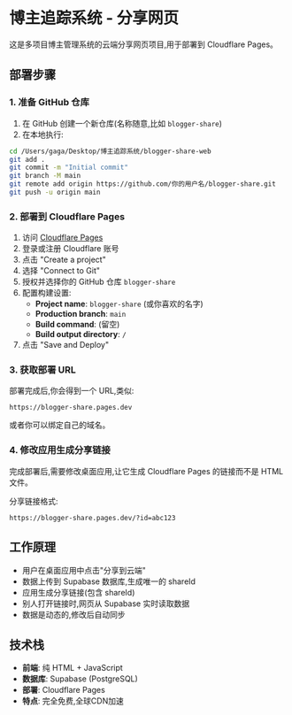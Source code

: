 # 博主追踪系统 - 分享网页

这是多项目博主管理系统的云端分享网页项目,用于部署到 Cloudflare Pages。

## 部署步骤

### 1. 准备 GitHub 仓库

1. 在 GitHub 创建一个新仓库(名称随意,比如 `blogger-share`)
2. 在本地执行:

```bash
cd /Users/gaga/Desktop/博主追踪系统/blogger-share-web
git add .
git commit -m "Initial commit"
git branch -M main
git remote add origin https://github.com/你的用户名/blogger-share.git
git push -u origin main
```

### 2. 部署到 Cloudflare Pages

1. 访问 [Cloudflare Pages](https://pages.cloudflare.com/)
2. 登录或注册 Cloudflare 账号
3. 点击 "Create a project"
4. 选择 "Connect to Git"
5. 授权并选择你的 GitHub 仓库 `blogger-share`
6. 配置构建设置:
   - **Project name**: `blogger-share` (或你喜欢的名字)
   - **Production branch**: `main`
   - **Build command**: (留空)
   - **Build output directory**: `/`
7. 点击 "Save and Deploy"

### 3. 获取部署 URL

部署完成后,你会得到一个 URL,类似:
```
https://blogger-share.pages.dev
```

或者你可以绑定自己的域名。

### 4. 修改应用生成分享链接

完成部署后,需要修改桌面应用,让它生成 Cloudflare Pages 的链接而不是 HTML 文件。

分享链接格式:
```
https://blogger-share.pages.dev/?id=abc123
```

## 工作原理

- 用户在桌面应用中点击"分享到云端"
- 数据上传到 Supabase 数据库,生成唯一的 shareId
- 应用生成分享链接(包含 shareId)
- 别人打开链接时,网页从 Supabase 实时读取数据
- 数据是动态的,修改后自动同步

## 技术栈

- **前端**: 纯 HTML + JavaScript
- **数据库**: Supabase (PostgreSQL)
- **部署**: Cloudflare Pages
- **特点**: 完全免费,全球CDN加速
